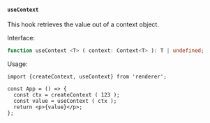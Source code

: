#### `useContext`

This hook retrieves the value out of a context object.

Interface:

```ts
function useContext <T> ( context: Context<T> ): T | undefined;
```

Usage:

```tsx
import {createContext, useContext} from 'renderer';

const App = () => {
  const ctx = createContext ( 123 );
  const value = useContext ( ctx );
  return <p>{value}</p>;
};
```

